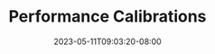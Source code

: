 ---
title: "Performance Calibrations"
date: 2023-05-11T09:03:20-08:00
draft: true
keywords: engineering, career, ic
---